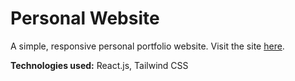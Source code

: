 # Personal Website

A simple, responsive personal portfolio website. Visit the site [here](https://bilalali.dev/).

**Technologies used:** React.js, Tailwind CSS
